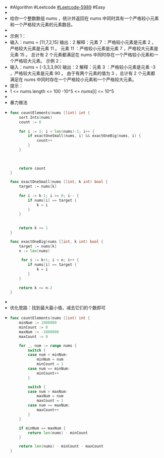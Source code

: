 - #Algorithm #Leetcode [#Leetcode-5989](https://leetcode-cn.com/problems/count-elements-with-strictly-smaller-and-greater-elements/) #Easy
-
- 给你一个整数数组 nums ，统计并返回在 nums 中同时具有一个严格较小元素和一个严格较大元素的元素数目。
-
- 示例 1：
- 输入：nums = [11,7,2,15]
  输出：2
  解释：元素 7 ：严格较小元素是元素 2 ，严格较大元素是元素 11 。
  元素 11 ：严格较小元素是元素 7 ，严格较大元素是元素 15 。
  总计有 2 个元素都满足在 nums 中同时存在一个严格较小元素和一个严格较大元素。
  示例 2：
- 输入：nums = [-3,3,3,90]
  输出：2
  解释：元素 3 ：严格较小元素是元素 -3 ，严格较大元素是元素 90 。
  由于有两个元素的值为 3 ，总计有 2 个元素都满足在 nums 中同时存在一个严格较小元素和一个严格较大元素。
- 提示：
- 1 <= nums.length <= 100
  -10^5 <= nums[i] <= 10^5
-
- 暴力做法
- ```go
  func countElements(nums []int) int {
      sort.Ints(nums)
      count := 0
      
      for i := 1; i < len(nums)-1; i++ {
          if exactOneSmall(nums, i) && exactOneBig(nums, i) {
              count++
          }
      }
      
      
      
      return count
  }
  
  func exactOneSmall(nums []int, k int) bool {
      target := nums[k]
      
      for i := k-1; i >= 0; i-- {
          if nums[i] == target {
              k = i
          }
      }
      
      
      return k >= 1
  }
  
  func exactOneBig(nums []int, k int) bool {
      target := nums[k]
      n := len(nums)
      
       for i := k+1; i < n; i++ {
          if nums[i] == target {
              k = i
          }
      }
      
      return k <= n-2
  }
  ```
-
- 优化思路：找到最大最小值，减去它们的个数即可
- ```go
  func countElements(nums []int) int {
      minNum := 1000000
      minCount := 0
      maxNum := -1000000
      maxCount := 0
  
      for _, num := range nums {
          switch {
          case num < minNum:
              minNum = num
              minCount = 1
          case num == minNum:
              minCount++
          }
  
          switch {
          case num > maxNum:
              maxNum = num
              maxCount = 1
          case num == maxNum:
              maxCount++
          }
      }
  
      if minNum == maxNum {
          return len(nums) - minCount
      }
  
      return len(nums) - minCount - maxCount
  }
  ```